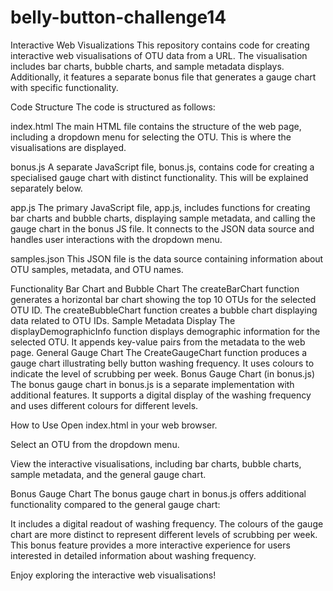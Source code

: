 # belly-button-challenge14

Interactive Web Visualizations
This repository contains code for creating interactive web visualisations of OTU data from a URL. The visualisation includes bar charts, bubble charts, and sample metadata displays. Additionally, it features a separate bonus file that generates a gauge chart with specific functionality.

Code Structure
The code is structured as follows:

index.html
The main HTML file contains the structure of the web page, including a dropdown menu for selecting the OTU. This is where the visualisations are displayed.

bonus.js
A separate JavaScript file, bonus.js, contains code for creating a specialised gauge chart with distinct functionality. This will be explained separately below.

app.js
The primary JavaScript file, app.js, includes functions for creating bar charts and bubble charts, displaying sample metadata, and calling the gauge chart in the bonus JS file. It connects to the JSON data source and handles user interactions with the dropdown menu.

samples.json
This JSON file is the data source containing information about OTU samples, metadata, and OTU names.

Functionality
Bar Chart and Bubble Chart
The createBarChart function generates a horizontal bar chart showing the top 10 OTUs for the selected OTU ID.
The createBubbleChart function creates a bubble chart displaying data related to OTU IDs.
Sample Metadata Display
The displayDemographicInfo function displays demographic information for the selected OTU. It appends key-value pairs from the metadata to the web page.
General Gauge Chart
The CreateGaugeChart function produces a gauge chart illustrating belly button washing frequency. It uses colours to indicate the level of scrubbing per week.
Bonus Gauge Chart (in bonus.js)
The bonus gauge chart in bonus.js is a separate implementation with additional features. It supports a digital display of the washing frequency and uses different colours for different levels. 

How to Use
Open index.html in your web browser.

Select an OTU from the dropdown menu.

View the interactive visualisations, including bar charts, bubble charts, sample metadata, and the general gauge chart.


Bonus Gauge Chart
The bonus gauge chart in bonus.js offers additional functionality compared to the general gauge chart:

It includes a digital readout of washing frequency.
The colours of the gauge chart are more distinct to represent different levels of scrubbing per week.
This bonus feature provides a more interactive experience for users interested in detailed information about washing frequency.

Enjoy exploring the interactive web visualisations!

